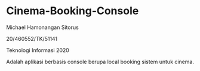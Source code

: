 # Cinema-Booking-Console

Michael Hamonangan Sitorus

20/460552/TK/51141

Teknologi Informasi 2020

Adalah aplikasi berbasis console berupa local booking sistem untuk cinema.
